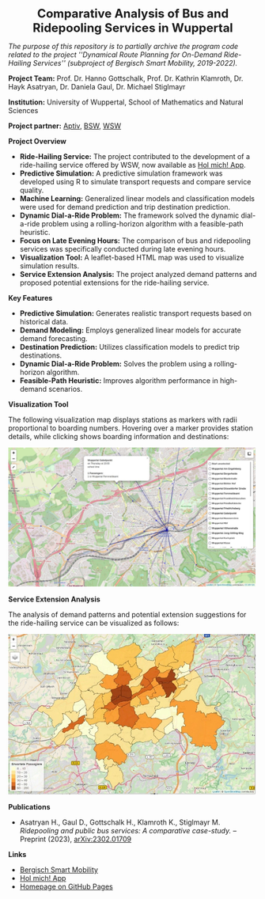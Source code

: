 **<font size=+2><center>Comparative Analysis of Bus and Ridepooling Services in Wuppertal</center></font>**

*The purpose of this repository is to partially archive the program code related to the project ''Dynamical Route Planning for On-Demand Ride-Hailing Services'' (subproject of Bergisch Smart Mobility, 2019-2022).*

**Project Team:** Prof. Dr. Hanno Gottschalk, Prof. Dr. Kathrin Klamroth, Dr. Hayk Asatryan, Dr. Daniela Gaul, Dr. Michael Stiglmayr

**Institution:** University of Wuppertal, School of Mathematics and Natural Sciences

**Project partner:** [Aptiv](https://www.aptiv.com), [BSW](https://www.bergische-gesellschaft.de), [WSW](https://www.wsw-online.de)

**Project Overview**

* **Ride-Hailing Service:** The project contributed to the development of a ride-hailing service offered by WSW, now available as [Hol mich! App](https://play.google.com/store/apps/details?id=wuppertal.holmich&hl=en).
* **Predictive Simulation:** A predictive simulation framework was developed using R to simulate transport requests and compare service quality.
* **Machine Learning:** Generalized linear models and classification models were used for demand prediction and trip destination prediction.
* **Dynamic Dial-a-Ride Problem:** The framework solved the dynamic dial-a-ride problem using a rolling-horizon algorithm with a feasible-path heuristic.
* **Focus on Late Evening Hours:** The comparison of bus and ridepooling services was specifically conducted during late evening hours.
* **Visualization Tool:** A leaflet-based HTML map was used to visualize simulation results.
* **Service Extension Analysis:** The project analyzed demand patterns and proposed potential extensions for the ride-hailing service.

**Key Features**

* **Predictive Simulation:** Generates realistic transport requests based on historical data.
* **Demand Modeling:** Employs generalized linear models for accurate demand forecasting.
* **Destination Prediction:** Utilizes classification models to predict trip destinations.
* **Dynamic Dial-a-Ride Problem:** Solves the problem using a rolling-horizon algorithm.
* **Feasible-Path Heuristic:** Improves algorithm performance in high-demand scenarios.

**Visualization Tool**

The following visualization map displays stations as markers with radii proportional to boarding numbers. Hovering over a marker provides station details, while clicking shows boarding information and destinations:

<img src="./readme_images/visualization_tool.jpg" alt="Specializations" width="500"/>

**Service Extension Analysis**

The analysis of demand patterns and potential extension suggestions for the ride-hailing service can be visualized as follows:

<img src="./readme_images/extension_map.jpg" alt="Specializations" width="500"/>

**Publications**

- Asatryan H., Gaul D., Gottschalk H., Klamroth K., Stiglmayr M. *Ridepooling and public bus services: A comparative case-study.* – Preprint (2023), [arXiv:2302.01709](https://arxiv.org/abs/2302.01709)

**Links**

* [Bergisch Smart Mobility](https://www.bergischsmartmobility.de/)
* [Hol mich! App](https://play.google.com/store/apps/details?id=wuppertal.holmich&hl=en)
* [Homepage on GitHub Pages](https://h-asatryan.github.io/ride-hailing-route-planning)

